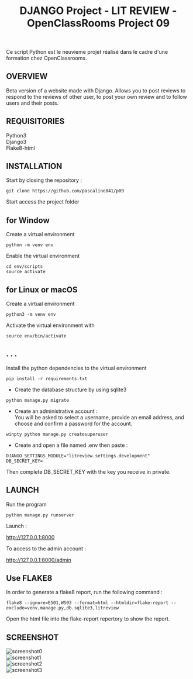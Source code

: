 <h1 align="center">DJANGO Project -  LIT REVIEW  -  OpenClassRooms Project 09 </h1><br>
<br>
Ce script Python est le neuvieme projet réalisé dans le cadre d'une formation chez OpenClassrooms. 
<br>
  
## OVERVIEW
Beta version of a website made with Django. Allows you to post reviews to respond to the reviews of other user, to post your own review and to follow users and their posts.
<br>


## REQUISITORIES 
Python3<br>
Django3<br>
Flake8-html<br>

## INSTALLATION
Start by closing the repository :
```
git clone https://github.com/pascaline841/p09
```
Start access the project folder

## for Window
Create a virtual environment
```
python -m venv env
```
Enable the virtual environment
```
cd env/scripts
source activate
```

## for Linux or macOS
Create a virtual environment 
```
python3 -m venv env
```
Activate the virtual environment with 
```
source env/bin/activate 
```
## . . . 
Install the python dependencies to the virtual environment
```
pip install -r requirements.txt
```
- Create the database structure by using sqlite3 
```
python manage.py migrate
``` 
- Create an administrative account : <br>
You will be asked to select a username, provide an email address, and choose and confirm a password for the account.
```
winpty python manage.py createsuperuser
```
- Create and open a file named .env then paste :
```
DJANGO_SETTINGS_MODULE="litreview.settings.development"
DB_SECRET_KEY= 
```
Then complete DB_SECRET_KEY with the key you receive in private.
## LAUNCH 

Run the program
```
python manage.py runserver
```
Launch :

http://127.0.0.1:8000

To access to the admin account :

http://127.0.0.1:8000/admin 

## Use FLAKE8
In order to generate a flake8 report, run the following command :
```
flake8 --ignore=E501,W503 --format=html --htmldir=flake-report --exclude=venv,manage.py,db.sqlite3,litreview
```
Open the html file into the flake-report repertory to show the report.
## SCREENSHOT

![screenshot0](https://user-images.githubusercontent.com/55999192/119537783-439ec500-bd3f-11eb-84f0-e27279db755e.PNG)
<br>
![screenshot1](https://user-images.githubusercontent.com/55999192/119537708-2cf86e00-bd3f-11eb-977c-5252131a6b8e.PNG)
<br>
![screenshot2](https://user-images.githubusercontent.com/55999192/119537835-51544a80-bd3f-11eb-8580-aaf6fd6c9993.PNG)
<br>
![screenshot3](https://user-images.githubusercontent.com/55999192/120231186-bb6c6400-c205-11eb-848d-d3912bd5fe81.PNG)
